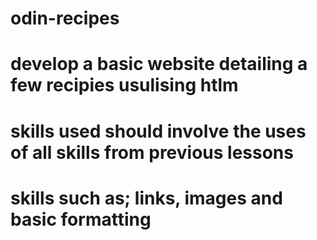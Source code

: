 # odin-recipes

# develop a basic website detailing a few recipies usulising htlm
# skills used should involve the uses of all skills from previous lessons
# skills such as; links, images and basic formatting
